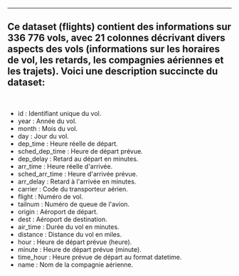 
---

## Ce dataset (flights) contient des informations sur 336 776 vols, avec 21 colonnes décrivant divers aspects des vols (informations sur les horaires de vol, les retards, les compagnies aériennes et les trajets). Voici une description succincte du dataset:

<br/>

- id : Identifiant unique du vol.
- year : Année du vol.
- month : Mois du vol.
- day : Jour du vol.
- dep_time : Heure réelle de départ.
- sched_dep_time : Heure de départ prévue.
- dep_delay : Retard au départ en minutes.
- arr_time : Heure réelle d'arrivée.
- sched_arr_time : Heure d'arrivée prévue.
- arr_delay : Retard à l'arrivée en minutes.
- carrier : Code du transporteur aérien.
- flight : Numéro de vol.
- tailnum : Numéro de queue de l'avion.
- origin : Aéroport de départ.
- dest : Aéroport de destination.
- air_time : Durée du vol en minutes.
- distance : Distance du vol en miles.
- hour : Heure de départ prévue (heure).
- minute : Heure de départ prévue (minute).
- time_hour : Heure prévue de départ au format datetime.
- name : Nom de la compagnie aérienne.
